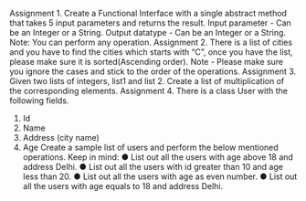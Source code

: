 Assignment 1. Create a Functional Interface with a single abstract method that takes 5 input
parameters and returns the result.
Input parameter - Can be an Integer or a String.
Output datatype - Can be an Integer or a String.
Note: You can perform any operation.
Assignment 2. There is a list of cities and you have to find the cities which starts with “C”, once
you have the list, please make sure it is sorted(Ascending order).
Note - Please make sure you ignore the cases and stick to the order of the operations.
Assignment 3. Given two lists of integers, list1 and list 2. Create a list of multiplication of the
corresponding elements.
Assignment 4. There is a class User with the following fields.
1. Id
2. Name
3. Address (city name)
4. Age
Create a sample list of users and perform the below mentioned operations.
Keep in mind:
● List out all the users with age above 18 and address Delhi.
● List out all the users with id greater than 10 and age less than 20.
● List out all the users with age as even number.
● List out all the users with age equals to 18 and address Delhi.
